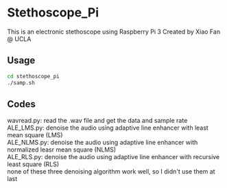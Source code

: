 # Stethoscope_Pi
This is an electronic stethoscope using Raspberry Pi 3
Created by Xiao Fan @ UCLA

## Usage
```bash
cd stethoscope_pi
./samp.sh
```

## Codes
wavread.py: read the .wav file and get the data and sample rate  
ALE_LMS.py: denoise the audio using adaptive line enhancer with least mean square (LMS)  
ALE_NLMS.py: denoise the audio using adaptive line enhancer with normalized leasr mean square (NLMS)  
ALE_RLS.py: denoise the audio using adaptive line enhancer with recursive least square (RLS)  
none of these three denoising algorithm work well, so I didn't use them at last  
